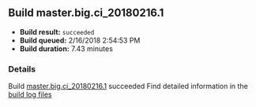 ## Build master.big.ci_20180216.1
- **Build result:** `succeeded`
- **Build queued:** 2/16/2018 2:54:53 PM
- **Build duration:** 7.43 minutes
### Details
Build [master.big.ci_20180216.1](https://winappstudio.visualstudio.com/web/build.aspx?pcguid=a4ef43be-68ce-4195-a619-079b4d9834c2&builduri=vstfs%3a%2f%2f%2fBuild%2fBuild%2f25028) succeeded
Find detailed information in the [build log files](https://uwpctdiags.blob.core.windows.net/buildlogs/master.big.ci_20180216.1_logs.zip)
